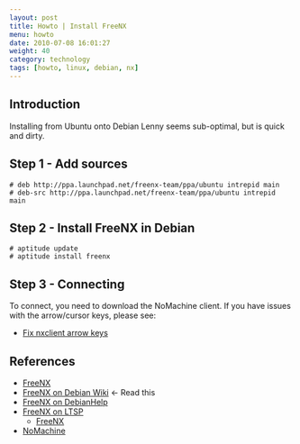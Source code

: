 ```yaml
---
layout: post
title: Howto | Install FreeNX
menu: howto
date: 2010-07-08 16:01:27
weight: 40
category: technology
tags: [howto, linux, debian, nx]
---
```


## Introduction

Installing from Ubuntu onto Debian Lenny seems sub-optimal, but is quick and dirty.

## Step 1 - Add sources

    # deb http://ppa.launchpad.net/freenx-team/ppa/ubuntu intrepid main
    # deb-src http://ppa.launchpad.net/freenx-team/ppa/ubuntu intrepid main

## Step 2 - Install FreeNX in Debian

    # aptitude update
    # aptitude install freenx

## Step 3 - Connecting

To connect, you need to download the NoMachine client.  If you have issues with the arrow/cursor keys, please see:

   * [Fix nxclient arrow keys](/howto/fix-nxclient-arrow-keys/)

## References

   * [FreeNX](http://freenx.berlios.de/info.php)
   * [FreeNX on Debian Wiki](http://wiki.debian.org/freenx) &larr; Read this
   * [FreeNX on DebianHelp](http://www.debianhelp.co.uk/freenx.htm)
   * [FreeNX on LTSP](http://www.telemedia.ch/publ/ltsp-howto.html)
      * [FreeNX](http://www.telemedia.ch/publ/freenx-setup-howto.html)
   * [NoMachine](http://www.nomachine.com/)

